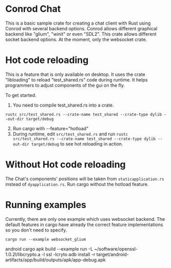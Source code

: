 # Conrod Chat
This is a basic sample crate for creating a chat client with Rust using Conrod with several backend options. Conrod allows different graphical backend like "glium", "winit" or even "SDL2". This crate allows different socket backend options. At the moment, only the websocket crate.

# Hot code reloading
This is a feature that is only available on desktop. It uses the crate "libloading" to reload "test_shared.rs" code during runtime. It helps programmers to adjust components of the gui on the fly.

To get started.
1. You need to compile test_shared.rs into a crate.
```
rustc src/test_shared.rs --crate-name test_shared --crate-type dylib --out-dir target/debug
```
2. Run cargo with --feature="hotload"
3. During runtime, edit `src/test_shared.rs` and run `rustc src/test_shared.rs --crate-name test_shared --crate-type dylib --out-dir target/debug` to see hot reloading in action.

# Without Hot code reloading

The Chat's components' positions will be taken from `staticapplication.rs` instead of `dyapplication.rs`. Run cargo without the hotload feature.

# Running examples

Currently, there are only one example which uses websocket backend. The default features in cargo have already the correct feature implementations so you don't need to specify.

```
cargo run --example websocket_glium
```


android
cargo apk build --example run
-L ~/software/openssl-1.0.2l/libcrypto.a -l ssl -lcryto
adb install -r target/android-artifacts/app/build/outputs/apk/app-debug.apk